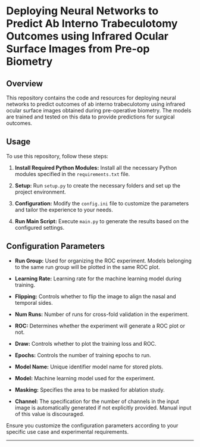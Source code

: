 # Deploying Neural Networks to Predict Ab Interno Trabeculotomy Outcomes using Infrared Ocular Surface Images from Pre-op Biometry

## Overview
This repository contains the code and resources for deploying neural networks to predict outcomes of ab interno trabeculotomy using infrared ocular surface images obtained during pre-operative biometry. The models are trained and tested on this data to provide predictions for surgical outcomes.

## Usage
To use this repository, follow these steps:

1. **Install Required Python Modules:**
   Install all the necessary Python modules specified in the `requirements.txt` file.

2. **Setup:**
   Run `setup.py` to create the necessary folders and set up the project environment.

3. **Configuration:**
   Modify the `config.ini` file to customize the parameters and tailor the experience to your needs.

4. **Run Main Script:**
   Execute `main.py` to generate the results based on the configured settings.

## Configuration Parameters

- **Run Group:**
  Used for organizing the ROC experiment. Models belonging to the same run group will be plotted in the same ROC plot.

- **Learning Rate:**
  Learning rate for the machine learning model during training.

- **Flipping:**
  Controls whether to flip the image to align the nasal and temporal sides.

- **Num Runs:**
  Number of runs for cross-fold validation in the experiment.

- **ROC:**
  Determines whether the experiment will generate a ROC plot or not.

- **Draw:**
  Controls whether to plot the training loss and ROC.

- **Epochs:**
  Controls the number of training epochs to run.

- **Model Name:**
  Unique identifier model name for stored plots.

- **Model:**
  Machine learning model used for the experiment.

- **Masking:**
  Specifies the area to be masked for ablation study.

- **Channel:**
  The specification for the number of channels in the input image is automatically generated if not explicitly provided. Manual input of this value is discouraged.

Ensure you customize the configuration parameters according to your specific use case and experimental requirements.

---

